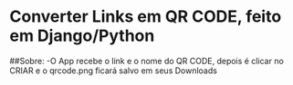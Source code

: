 ﻿# Converter Links em QR CODE, feito em Django/Python
 
 ##Sobre:
   -O App recebe o link e o nome do QR CODE, depois é clicar no CRIAR e o qrcode.png ficará salvo em seus Downloads 
